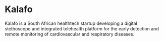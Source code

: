 # Kalafo
Kalafo is a South African healthtech startup developing a digital stethoscope and integrated telehealth platform for the early detection and remote monitoring of cardiovascular and respiratory diseases.
